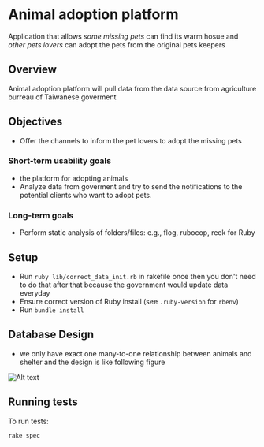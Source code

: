 # Animal adoption platform

Application that allows *some missing pets* can find its warm hosue and *other pets lovers* can adopt the pets from the original pets keepers

## Overview

Animal adoption platform will pull data from the data source from agriculture burreau of Taiwanese goverment 

## Objectives
* Offer the channels to inform the pet lovers to adopt the missing pets

### Short-term usability goals

- the platform for adopting animals
- Analyze data from goverment and try to send the notifications to the potential clients who want to adopt pets.


### Long-term goals

- Perform static analysis of folders/files: e.g., flog, rubocop, reek for Ruby

## Setup

- Run `ruby lib/correct_data_init.rb` in rakefile once then you don't need to do that after that because the government would update data everyday
- Ensure correct version of Ruby install (see `.ruby-version` for `rbenv`)
- Run `bundle install`

## Database Design
- we only have exact one many-to-one relationship between animals and shelter and the design is like following figure

![Alt text](https://drive.google.com/file/d/1bt-RbfezO5hWv6Kc3QI9cJbOOZMwjOAQ/view?usp=sharing)

## Running tests

To run tests:

```shell
rake spec
```
